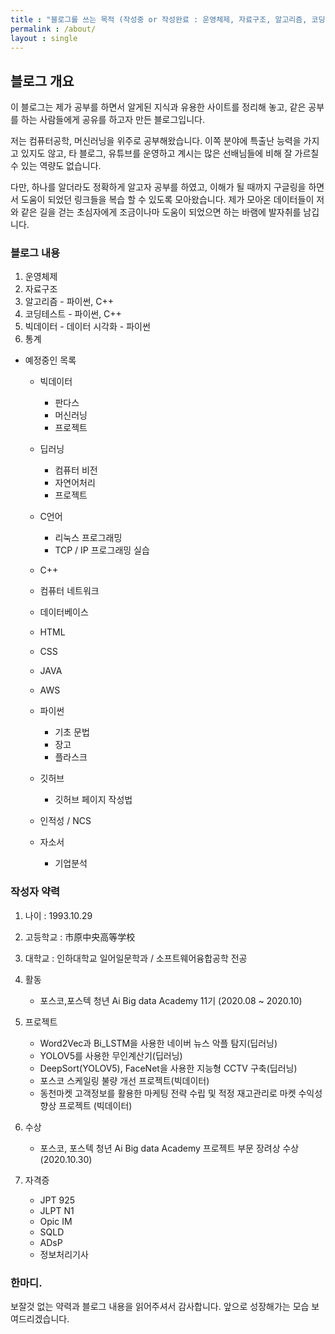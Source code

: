 ```yaml
---
title : "블로그를 쓰는 목적 (작성중 or 작성완료 : 운영체제, 자료구조, 알고리즘, 코딩테스트, 빅데이터, 통계)"
permalink : /about/
layout : single
---
```


## 블로그 개요

이 블로그는 제가 공부를 하면서 알게된 지식과 유용한 사이트를 정리해 놓고, 같은 공부를 하는 사람들에게 공유를 하고자 만든 블로그입니다.

저는 컴퓨터공학, 머신러닝을 위주로 공부해왔습니다. 이쪽 분야에 특출난 능력을 가지고 있지도 않고, 타 블로그, 유튜브를 운영하고 계시는 많은 선배님들에 비해 잘 가르칠 수 있는 역량도 없습니다. 

다만, 하나를 알더라도 정확하게 알고자 공부를 하였고, 이해가 될 때까지 구글링을 하면서 도움이 되었던 링크들을 복습 할 수 있도록 모아왔습니다. 제가 모아온 데이터들이 저와 같은 길을 걷는 초심자에게 조금이나마 도움이 되었으면 하는 바램에 발자취를 남깁니다. 

### 블로그 내용

1. 운영체제
2. 자료구조
3. 알고리즘 - 파이썬, C++
4. 코딩테스트 - 파이썬, C++
5. 빅데이터 - 데이터 시각화 - 파이썬
6. 통계

- 예정중인 목록

    - 빅데이터
        - 판다스
        - 머신러닝
        - 프로젝트
    - 딥러닝
        - 컴퓨터 비전
        - 자연어처리
        - 프로젝트
    
    - C언어
        - 리눅스 프로그래밍
        - TCP / IP 프로그래밍 실습

    - C++
    - 컴퓨터 네트워크
    - 데이터베이스
    - HTML
    - CSS
    - JAVA
    - AWS
    - 파이썬
        - 기초 문법
        - 장고
        - 플라스크

    - 깃허브
        - 깃허브 페이지 작성법
    
    - 인적성 / NCS

    - 자소서
        - 기업분석

<!-- 5. 파이썬 - 빅데이터 - 머신러닝
6. 파이썬 - 딥러닝 - 기초
7. 파이썬 - 딥러닝 - 컴퓨터 비전
8. 파이썬 - 딥러닝 - 자연어처리
9. 파이썬 - 빅데이터 - 프로젝트
10. 파이썬 - 딥러닝 - 프로젝트 --> 

### 작성자 약력
1. 나이 : 1993.10.29
2. 고등학교 : 市原中央高等学校
3. 대학교 : 인하대학교 일어일문학과 / 소프트웨어융합공학 전공
4. 활동
    - 포스코,포스텍 청년 Ai Big data Academy 11기 (2020.08 ~ 2020.10)

5. 프로젝트 
    - Word2Vec과 Bi_LSTM을 사용한 네이버 뉴스 악플 탐지(딥러닝)
    - YOLOV5를 사용한 무인계산기(딥러닝)
    - DeepSort(YOLOV5), FaceNet을 사용한 지능형 CCTV 구축(딥러닝)
    - 포스코 스케일링 불량 개선 프로젝트(빅데이터)
    - 동천마켓 고객정보를 활용한 마케팅 전략 수립 및 적정 재고관리로 마켓 수익성 향상 프로젝트 (빅데이터)

6. 수상 
    - 포스코, 포스텍 청년 Ai Big data Academy 프로젝트 부문 장려상 수상(2020.10.30)

7. 자격증
    - JPT 925
    - JLPT N1
    - Opic IM
    - SQLD
    - ADsP
    - 정보처리기사

### 한마디.
보잘것 없는 약력과 블로그 내용을 읽어주셔서 감사합니다.
앞으로 성장해가는 모습 보여드리겠습니다.